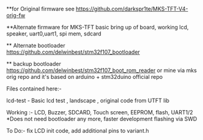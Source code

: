 **for Original firmware see https://github.com/darkspr1te/MKS-TFT-V4-orig-fw

**Alternate firmware for MKS-TFT
basic bring up of board, working lcd, speaker, uart0,uart1, spi mem, sdcard

** Alternate bootloader 
https://github.com/delwinbest/stm32f107_bootloader


**  backup bootloader
https://github.com/delwinbest/stm32f107_boot_rom_reader
or mine via mks orig repo and it's based on arduino + stm32duino official repo 
 

Files contained here:-

lcd-test - Basic lcd test , landscape , original code from UTFT lib


Working :-
LCD, Buzzer, SDCARD, Touch screen, EEPROM, flash, UART1/2 
*Does not need bootloader any more, faster development flashing via SWD 


To Do:-
fix LCD init code, add additional pins to variant.h 



